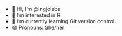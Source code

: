 - 👋 Hi, I’m @ingjolaba
- 👀 I’m interested in R.
- 🌱 I’m currently learning Git version control.
- 😄 Pronouns: She/her

<!---
ingjolaba/ingjolaba is a ✨ special ✨ repository because its `README.md` (this file) appears on your GitHub profile.
You can click the Preview link to take a look at your changes.
--->
